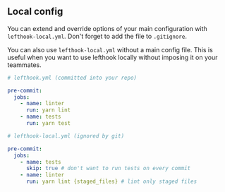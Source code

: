 ## Local config

You can extend and override options of your main configuration with `lefthook-local.yml`. Don't forget to add the file to `.gitignore`.

You can also use `lefthook-local.yml` without a main config file. This is useful when you want to use lefthook locally without imposing it on your teammates.

```yml
# lefthook.yml (committed into your repo)

pre-commit:
  jobs:
    - name: linter
      run: yarn lint
    - name: tests
      run: yarn test
```

```yml
# lefthook-local.yml (ignored by git)

pre-commit:
  jobs:
    - name: tests
      skip: true # don't want to run tests on every commit
    - name: linter
      run: yarn lint {staged_files} # lint only staged files
```

